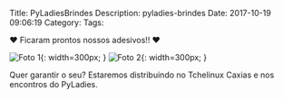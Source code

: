 Title: PyLadiesBrindes
Description: pyladies-brindes
Date: 2017-10-19 09:06:19
Category:
Tags:


❤️ Ficaram prontos nossos adesivos!! ❤️

![Foto 1]({filename}/images/FB_IMG_1508373367705.jpg){: width=300px; }
![Foto 2]({filename}/images/FB_IMG_1508411230524.jpg){: width=300px; }

Quer garantir o seu? Estaremos distribuindo no Tchelinux Caxias e nos encontros do PyLadies.
